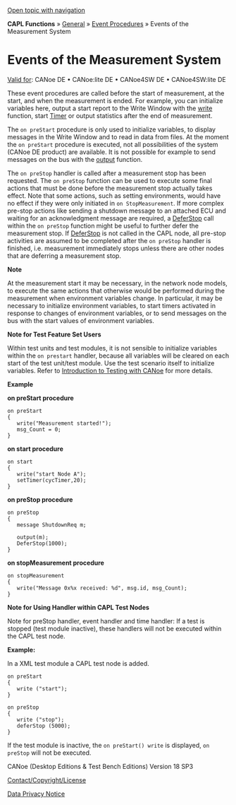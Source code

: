 [Open topic with navigation](../../../../../CANoeDEFamily.htm#Topics/CAPLFunctions/Other/EventProcedures/CAPLfunctionsEventproceduresMeasurementSystem.md)

**CAPL Functions** » [General](../CAPLGeneralStartPage.md) » [Event Procedures](../CAPLfunctionsEventProceduresOverview.md) » Events of the Measurement System

# Events of the Measurement System

[Valid for](../../../Shared/FeatureAvailability.md): CANoe DE • CANoe:lite DE • CANoe4SW DE • CANoe4SW:lite DE

These event procedures are called before the start of measurement, at the start, and when the measurement is ended. For example, you can initialize variables here, output a start report to the Write Window with the [write](../Functions/CAPLfunctionWrite.md) function, start [Timer](CAPLfunctionOnTimer.md) or output statistics after the end of measurement.

The `on preStart` procedure is only used to initialize variables, to display messages in the Write Window and to read in data from files. At the moment the `on preStart` procedure is executed, not all possibilities of the system (CANoe DE product) are available. It is not possible for example to send messages on the bus with the [output](../../CAN/Functions/CAPLfunctionOutput.md) function.

The `on preStop` handler is called after a measurement stop has been requested. The `on preStop` function can be used to execute some final actions that must be done before the measurement stop actually takes effect. Note that some actions, such as setting environments, would have no effect if they were only initiated in `on StopMeasurement`. If more complex pre-stop actions like sending a shutdown message to an attached ECU and waiting for an acknowledgment message are required, a [DeferStop](../Functions/CAPLfunctionDeferStop.md) call within the `on preStop` function might be useful to further defer the measurement stop. If [DeferStop](../Functions/CAPLfunctionDeferStop.md) is not called in the CAPL node, all pre-stop activities are assumed to be completed after the `on preStop` handler is finished, i.e. measurement immediately stops unless there are other nodes that are deferring a measurement stop.

**Note**

At the measurement start it may be necessary, in the network node models, to execute the same actions that otherwise would be performed during the measurement when environment variables change. In particular, it may be necessary to initialize environment variables, to start timers activated in response to changes of environment variables, or to send messages on the bus with the start values of environment variables.

**Note for Test Feature Set Users**

Within test units and test modules, it is not sensible to initialize variables within the `on prestart` handler, because all variables will be cleared on each start of the test unit/test module. Use the test scenario itself to initialize variables. Refer to [Introduction to Testing with CANoe](../../../CANoeCANalyzer/Test/TestFeatureSet/TFSIntroduction.md) for more details.

**Example**

**on preStart procedure**

```plaintext
on preStart
{
   write("Measurement started!");
   msg_Count = 0;
}
```

**on start procedure**

```plaintext
on start
{
   write("start Node A");
   setTimer(cycTimer,20);
}
```

**on preStop procedure**

```plaintext
on preStop
{
   message ShutdownReq m;

   output(m);
   DeferStop(1000);
}
```

**on stopMeasurement procedure**

```plaintext
on stopMeasurement
{
   write("Message 0x%x received: %d", msg.id, msg_Count);
}
```

**Note for Using Handler within CAPL Test Nodes**

Note for preStop handler, event handler and time handler: If a test is stopped (test module inactive), these handlers will not be executed within the CAPL test node.

**Example:**

In a XML test module a CAPL test node is added.

```plaintext
on preStart
{
   write ("start");
}
```

```plaintext
on preStop
{
   write ("stop");
   deferStop (5000);
}
```

If the test module is inactive, the `on preStart() write` is displayed, `on preStop` will not be executed.

CANoe (Desktop Editions & Test Bench Editions) Version 18 SP3

[Contact/Copyright/License](../../../Shared/ContactCopyrightLicense.md)

[Data Privacy Notice](https://www.vector.com/int/en/company/get-info/privacy-policy/)
